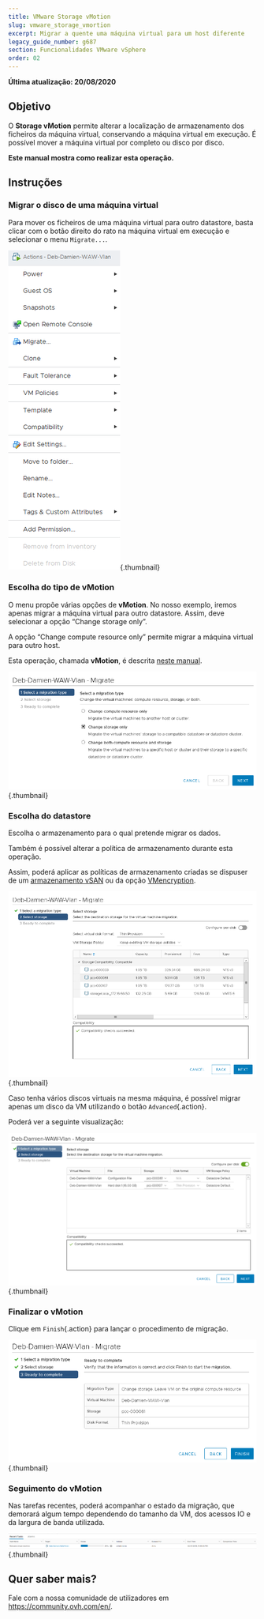 ```yaml
---
title: VMware Storage vMotion
slug: vmware_storage_vmortion
excerpt: Migrar a quente uma máquina virtual para um host diferente
legacy_guide_number: g687
section: Funcionalidades VMware vSphere
order: 02
---
```



**Última atualização: 20/08/2020**

## Objetivo

O **Storage vMotion** permite alterar a localização de armazenamento dos ficheiros da máquina virtual, conservando a máquina virtual em execução. É possível mover a máquina virtual por completo ou disco por disco.

**Este manual mostra como realizar esta operação.**

## Instruções

### Migrar o disco de uma máquina virtual

Para mover os ficheiros de uma máquina virtual para outro datastore, basta clicar com o botão direito do rato na máquina virtual em execução e selecionar o menu `Migrate...`.

![migrar disco](images/VmotionStorage1.png){.thumbnail}

### Escolha do tipo de vMotion

O menu propõe várias opções de **vMotion**. No nosso exemplo, iremos apenas migrar a máquina virtual para outro datastore. Assim, deve selecionar a opção “Change storage only”.

A opção “Change compute resource only” permite migrar a máquina virtual para outro host.  

Esta operação, chamada **vMotion**, é descrita [neste manual](../vmware-vmotion-new/).

![escolha vMotion](images/VmotionStorage2.png){.thumbnail}

### Escolha do datastore

Escolha o armazenamento para o qual pretende migrar os dados.

Também é possível alterar a política de armazenamento durante esta operação.

Assim, poderá aplicar as políticas de armazenamento criadas se dispuser de um [armazenamento vSAN](../vmware-vsan/) ou da opção [VMencryption](https://docs.ovh.com/gb/en/private-cloud/vm-encrypt/).

![escolha datastore](images/VmotionStorage3.png){.thumbnail}

Caso tenha vários discos virtuais na mesma máquina, é possível migrar apenas um disco da VM utilizando o botão `Advanced`{.action}.

Poderá ver a seguinte visualização:

![datastore vMotion](images/VmotionStorage6.png){.thumbnail}

### Finalizar o vMotion

Clique em `Finish`{.action} para lançar o procedimento de migração.

![finalizar vMotion](images/VmotionStorage4.png){.thumbnail}

### Seguimento do vMotion

Nas tarefas recentes, poderá acompanhar o estado da migração, que demorará algum tempo dependendo do tamanho da VM, dos acessos IO e da largura de banda utilizada.

![seguimento vMotion](images/VmotionStorage5.png){.thumbnail}

## Quer saber mais?

Fale com a nossa comunidade de utilizadores em <https://community.ovh.com/en/>.
